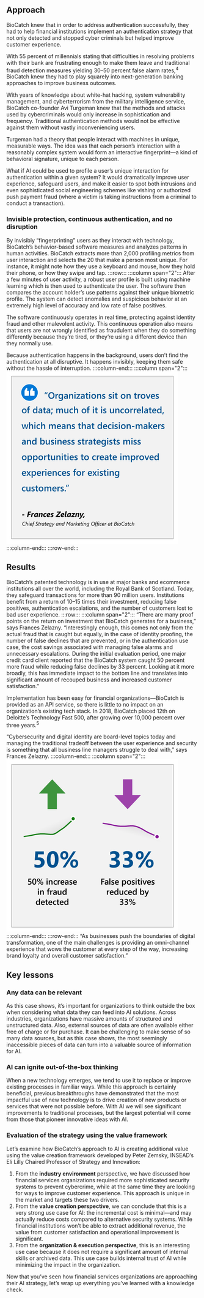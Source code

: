 ## Approach

BioCatch knew that in order to address authentication successfully, they had to help financial institutions implement an authentication strategy that not only detected and stopped cyber criminals but helped improve customer experience.

With 55 percent of millennials stating that difficulties in resolving problems with their bank are frustrating enough to make them leave and traditional fraud detection measures yielding 30–50 percent false alarm rates,<sup>4</sup> BioCatch knew they had to play squarely into next-generation banking approaches to improve business outcomes.

With years of knowledge about white-hat hacking, system vulnerability management, and cyberterrorism from the military intelligence service, BioCatch co-founder Avi Turgeman knew that the methods and attacks used by cybercriminals would only increase in sophistication and frequency. Traditional authentication methods would not be effective against them without vastly inconveniencing users.

Turgeman had a theory that people interact with machines in unique, measurable ways. The idea was that each person’s interaction with a reasonably complex system would form an interactive fingerprint—a kind of behavioral signature, unique to each person.

What if AI could be used to profile a user’s unique interaction for authentication within a given system? It would dramatically improve user experience, safeguard users, and make it easier to spot both intrusions and even sophisticated social engineering schemes like vishing or authorized push payment fraud (where a victim is taking instructions from a criminal to conduct a transaction).

### Invisible protection, continuous authentication, and no disruption

By invisibly “fingerprinting” users as they interact with technology, BioCatch’s behavior-based software measures and analyzes patterns in human activities. BioCatch extracts more than 2,000 profiling metrics from user interaction and selects the 20 that make a person most unique. For instance, it might note how they use a keyboard and mouse, how they hold their phone, or how they swipe and tap.
:::row:::
:::column span="2":::
After a few minutes of user activity, a robust user profile is built using machine learning which is then used to authenticate the user. The software then compares the account holder’s use patterns against their unique biometric profile. The system can detect anomalies and suspicious behavior at an extremely high level of accuracy and low rate of false positives.

The software continuously operates in real time, protecting against identity fraud and other malevolent activity. This continuous operation also means that users are not wrongly identified as fraudulent when they do something differently because they’re tired, or they’re using a different device than they normally use.

Because authentication happens in the background, users don’t find the authentication at all disruptive. It happens invisibly, keeping them safe without the hassle of interruption.
:::column-end:::
:::column span="2":::
!["Organizations sit on troves of data; much of it is uncorrelated, which means that decision-makes and business strategists miss opportunites to create improved experiences for existing customers." - Frances Zelazny, Chief Strategy and Marketing Officer at BioCatch](../media/1-3-4-A-BioCatch-case-study-resolution.jpg)
:::column-end:::
:::row-end:::

## Results

BioCatch’s patented technology is in use at major banks and ecommerce institutions all over the world, including the Royal Bank of Scotland. Today, they safeguard transactions for more than 90 million users. Institutions benefit from a return of 10–15 times their investment, reducing false positives, authentication escalations, and the number of customers lost to bad user experience.
:::row:::
:::column span="2":::
“There are many proof points on the return on investment that BioCatch generates for a business,” says Frances Zelazny. “Interestingly enough, this comes not only from the actual fraud that is caught but equally, in the case of identity proofing, the number of false declines that are prevented, or in the authentication use case, the cost savings associated with managing false alarms and unnecessary escalations. During the initial evaluation period, one major credit card client reported that the BioCatch system caught 50 percent more fraud while reducing false declines by 33 percent. Looking at it more broadly, this has immediate impact to the bottom line and translates into significant amount of recouped business and increased customer satisfaction.”

Implementation has been easy for financial organizations—BioCatch is provided as an API service, so there is little to no impact on an organization’s existing tech stack. In 2018, BioCatch placed 12th on Deloitte’s Technology Fast 500, after growing over 10,000 percent over three years.<sup>5</sup>

“Cybersecurity and digital identity are board-level topics today and managing the traditional tradeoff between the user experience and security is something that all business line managers struggle to deal with,” says Frances Zelazny.
:::column-end:::
:::column span="2":::
![50% increase in fraud detection, false positives reduced by 33%](../media/1-3-4-B-BioCatch-case-study-resolution.jpg)
:::column-end:::
:::row-end:::
“As businesses push the boundaries of digital transformation, one of the main challenges is providing an omni-channel experience that wows the customer at every step of the way, increasing brand loyalty and overall customer satisfaction.”

## Key lessons

### Any data can be relevant

As this case shows, it’s important for organizations to think outside the box when considering what data they can feed into AI solutions. Across industries, organizations have massive amounts of structured and unstructured data. Also, external sources of data are often available either free of charge or for purchase. It can be challenging to make sense of so many data sources, but as this case shows, the most seemingly inaccessible pieces of data can turn into a valuable source of information for AI.

### AI can ignite out-of-the-box thinking

When a new technology emerges, we tend to use it to replace or improve existing processes in familiar ways. While this approach is certainly beneficial, previous breakthroughs have demonstrated that the most impactful use of new technology is to drive creation of new products or services that were not possible before. With AI we will see significant improvements to traditional processes, but the largest potential will come from those that pioneer innovative ideas with AI.

### Evaluation of the strategy using the value framework

Let’s examine how BioCatch’s approach to AI is creating additional value using the value creation framework developed by Peter Zemsky, INSEAD’s Eli Lilly Chaired Professor of Strategy and Innovation:

1. From the **industry environment** perspective, we have discussed how financial services organizations required more sophisticated security systems to prevent cybercrime, while at the same time they are looking for ways to improve customer experience. This approach is unique in the market and targets these two drivers.
2. From the **value creation perspective**, we can conclude that this is a very strong use case for AI: the incremental cost is minimal—and may actually reduce costs compared to alternative security systems. While financial institutions won’t be able to extract additional revenue, the value from customer satisfaction and operational improvement is significant.
3. From the **organization & execution perspective**, this is an interesting use case because it does not require a significant amount of internal skills or archived data. This use case builds internal trust of AI while minimizing the impact in the organization.

Now that you’ve seen how financial services organizations are approaching their AI strategy, let’s wrap up everything you’ve learned with a knowledge check.